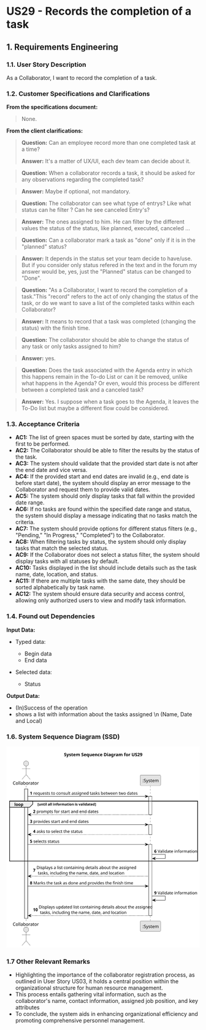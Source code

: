 # US29 - Records the completion of a task

## 1. Requirements Engineering

### 1.1. User Story Description

As a Collaborator, I want to record the completion of a task.


### 1.2. Customer Specifications and Clarifications 

**From the specifications document:**

> None.
> 

**From the client clarifications:**

> **Question:**  Can an employee record more than one completed task at a time?
>
> **Answer:** It's a matter of UX/UI, each dev team can decide about it.

> **Question:**  When a collaborator records a task, it should be asked for any observations regarding the completed task?

> **Answer:** Maybe if optional, not mandatory.

> **Question:**  The collaborator can see what type of entrys? Like what status can he filter ? Can he see canceled Entry's?

> **Answer:** The ones assigned to him. He can filter by the different values the status of the status, like planned, executed, canceled ...

> **Question:**  Can a collaborator mark a task as "done" only if it is in the "planned" status?

> **Answer:**  It depends in the status set your team decide to have/use. But if you consider only status refered in the text and in the forum my answer would be, yes, just the "Planned" status can be changed to "Done".

> **Question:**  "As a Collaborator, I want to record the completion of a task."This "record" refers to the act of only changing the status of the task, or do we want to save a list of the completed tasks within each Collaborator?

> **Answer:**  It means to record that a task was completed (changing the status) with the finish time.

> **Question:**  The collaborator should be able to change the status of any task or only tasks assigned to him?
 
> **Answer:** yes.

> **Question:** Does the task associated with the Agenda entry in which this happens remain in the To-do List or can it be removed, unlike what happens in the Agenda? Or even, would this process be different between a completed task and a canceled task?

> **Answer:** Yes. I suppose when a task goes to the Agenda, it leaves the To-Do list but maybe a different flow could be considered.




### 1.3. Acceptance Criteria

* **AC1:** The list of green spaces must be sorted by date, starting
  with the first to be performed.
* **AC2:** The Collaborator should be able to filter the results by the
  status of the task.
* **AC3:** The system should validate that the provided start date is not after the end date and vice versa.
* **AC4:** If the provided start and end dates are invalid (e.g., end date is before start date), the system should display an error message to the Collaborator and request them to provide valid dates.
* **AC5:** The system should only display tasks that fall within the provided date range.
* **AC6:**  If no tasks are found within the specified date range and status, the system should display a message indicating that no tasks match the criteria.
* **AC7:** The system should provide options for different status filters (e.g., "Pending," "In Progress," "Completed") to the Collaborator.
* **AC8:** When filtering tasks by status, the system should only display tasks that match the selected status.
* **AC9:** If the Collaborator does not select a status filter, the system should display tasks with all statuses by default.
* **AC10:** Tasks displayed in the list should include details such as the task name, date, location, and status.
* **AC11:** If there are multiple tasks with the same date, they should be sorted alphabetically by task name.
* **AC12:** The system should ensure data security and access control, allowing only authorized users to view and modify task information.

### 1.4. Found out Dependencies 

**Input Data:**

* Typed data:
  * Begin data
  * End data

* Selected data:
  * Status

**Output Data:**

* (In)Success of the operation
* shows a list with information about the tasks assigned \n
  (Name, Date and Local)

### 1.6. System Sequence Diagram (SSD)
![System Sequence Diagram - Alternative One](svg/us29-system-sequence-diagram-System_Sequence_Diagram__SSD____US29.svg)

### 1.7 Other Relevant Remarks

* Highlighting the importance of the collaborator registration process, as outlined in User Story US03, it holds a central
position within the organizational structure for human resource management. 
* This process entails gathering vital information, such as the collaborator's name, contact information, assigned job 
position, and key attributes
* To conclude, the system aids in enhancing organizational efficiency and promoting comprehensive personnel management.